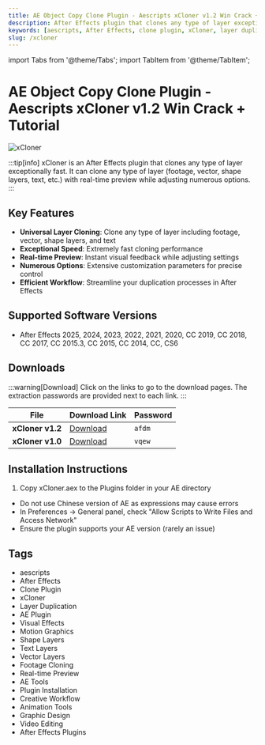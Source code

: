 ```yaml
---
title: AE Object Copy Clone Plugin - Aescripts xCloner v1.2 Win Crack + Tutorial
description: After Effects plugin that clones any type of layer exceptionally fast with real-time preview while adjusting numerous options.
keywords: [aescripts, After Effects, clone plugin, xCloner, layer duplication, AE plugin, visual effects, motion graphics]
slug: /xcloner
---
```

import Tabs from '@theme/Tabs';
import TabItem from '@theme/TabItem';

<!--Last updated: Sep 17 2025-->

# AE Object Copy Clone Plugin - Aescripts xCloner v1.2 Win Crack + Tutorial

![xCloner](https://www.gfxcamp.com/wp-content/uploads/2025/06/xCloner.jpg)

:::tip[info]
xCloner is an After Effects plugin that clones any type of layer exceptionally fast. It can clone any type of layer (footage, vector, shape layers, text, etc.) with real-time preview while adjusting numerous options.
:::

## Key Features

- **Universal Layer Cloning**: Clone any type of layer including footage, vector, shape layers, and text
- **Exceptional Speed**: Extremely fast cloning performance
- **Real-time Preview**: Instant visual feedback while adjusting settings
- **Numerous Options**: Extensive customization parameters for precise control
- **Efficient Workflow**: Streamline your duplication processes in After Effects

## Supported Software Versions

- After Effects 2025, 2024, 2023, 2022, 2021, 2020, CC 2019, CC 2018, CC 2017, CC 2015.3, CC 2015, CC 2014, CC, CS6

## Downloads

:::warning[Download]
Click on the links to go to the download pages. The extraction passwords are provided next to each link.
:::

| File | Download Link | Password |
| ---- | ------------- | -------- |
| **xCloner v1.2** | [Download](https://pan.baidu.com/s/1N6fi0_2q37q7AcjlC-H5_w?pwd=afdm) | `afdm` |
| **xCloner v1.0** | [Download](https://pan.baidu.com/s/1Zn2kbsM_TAs32Cj3YSwy4A?pwd=vqew) | `vqew` |

## Installation Instructions

<Tabs>
  <TabItem value="installation" label="Installation Steps" default>
    <ol>
      <li>Copy xCloner.aex to the Plugins folder in your AE directory</li>
    </ol>
  </TabItem>
  <TabItem value="troubleshooting" label="Troubleshooting">
    <ul>
      <li>Do not use Chinese version of AE as expressions may cause errors</li>
      <li>In Preferences → General panel, check "Allow Scripts to Write Files and Access Network"</li>
      <li>Ensure the plugin supports your AE version (rarely an issue)</li>
    </ul>
  </TabItem>
</Tabs>

## Tags

- aescripts
- After Effects
- Clone Plugin
- xCloner
- Layer Duplication
- AE Plugin
- Visual Effects
- Motion Graphics
- Shape Layers
- Text Layers
- Vector Layers
- Footage Cloning
- Real-time Preview
- AE Tools
- Plugin Installation
- Creative Workflow
- Animation Tools
- Graphic Design
- Video Editing
- After Effects Plugins
